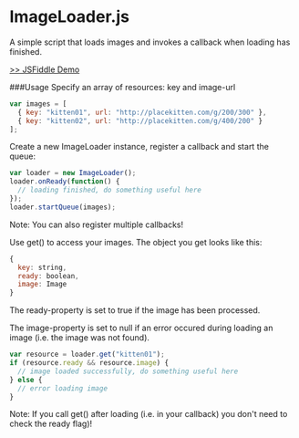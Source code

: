 ImageLoader.js
=============

A simple script that loads images and invokes a callback when loading has finished.

[>> JSFiddle Demo](http://jsfiddle.net/jzsw43j5/)

###Usage
Specify an array of resources: key and image-url
```javascript
var images = [
  { key: "kitten01", url: "http://placekitten.com/g/200/300" },
  { key: "kitten02", url: "http://placekitten.com/g/400/200" }
];
```

Create a new ImageLoader instance, register a callback and start the queue:
```javascript
var loader = new ImageLoader();
loader.onReady(function() {
  // loading finished, do something useful here
});
loader.startQueue(images);
```
Note: You can also register multiple callbacks!

Use get() to access your images. The object you get looks like this:
```javascript
{
  key: string,
  ready: boolean,
  image: Image
}
```
The ready-property is set to true if the image has been processed.

The image-property is set to null if an error occured during loading an image (i.e. the image was not found).
```javascript
var resource = loader.get("kitten01");
if (resource.ready && resource.image) {
  // image loaded successfully, do something useful here
} else {
  // error loading image
}
```
Note: If you call get() after loading (i.e. in your callback) you don't need to check the ready flag)!
